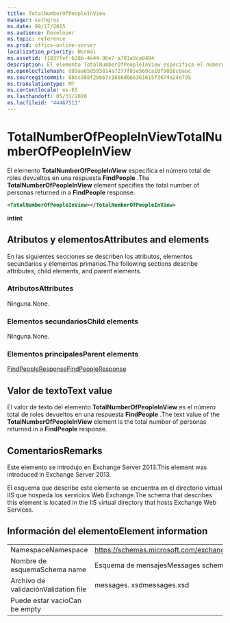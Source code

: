 ```yaml
---
title: TotalNumberOfPeopleInView
manager: sethgros
ms.date: 09/17/2015
ms.audience: Developer
ms.topic: reference
ms.prod: office-online-server
localization_priority: Normal
ms.assetid: f1037fef-628b-4e44-96e7-a701a9ca8404
description: El elemento TotalNumberOfPeopleInView especifica el número total de roles devueltos en una respuesta FindPeople.
ms.openlocfilehash: d89aa65d595814a7277f85e569ca10f9058c6aac
ms.sourcegitcommit: 88ec988f2bb67c1866d06b361615f3674a24e795
ms.translationtype: MT
ms.contentlocale: es-ES
ms.lasthandoff: 05/31/2020
ms.locfileid: "44467511"
---
```

# <a name="totalnumberofpeopleinview"></a><span data-ttu-id="ff4e7-103">TotalNumberOfPeopleInView</span><span class="sxs-lookup"><span data-stu-id="ff4e7-103">TotalNumberOfPeopleInView</span></span>

<span data-ttu-id="ff4e7-104">El elemento **TotalNumberOfPeopleInView** especifica el número total de roles devueltos en una respuesta **FindPeople** .</span><span class="sxs-lookup"><span data-stu-id="ff4e7-104">The **TotalNumberOfPeopleInView** element specifies the total number of personas returned in a **FindPeople** response.</span></span> 
  
```XML
<TotalNumberOfPeopleInView></TotalNumberOfPeopleInView>
```

 <span data-ttu-id="ff4e7-105">**int**</span><span class="sxs-lookup"><span data-stu-id="ff4e7-105">**int**</span></span>
## <a name="attributes-and-elements"></a><span data-ttu-id="ff4e7-106">Atributos y elementos</span><span class="sxs-lookup"><span data-stu-id="ff4e7-106">Attributes and elements</span></span>

<span data-ttu-id="ff4e7-107">En las siguientes secciones se describen los atributos, elementos secundarios y elementos primarios.</span><span class="sxs-lookup"><span data-stu-id="ff4e7-107">The following sections describe attributes, child elements, and parent elements.</span></span>
  
### <a name="attributes"></a><span data-ttu-id="ff4e7-108">Atributos</span><span class="sxs-lookup"><span data-stu-id="ff4e7-108">Attributes</span></span>

<span data-ttu-id="ff4e7-109">Ninguna.</span><span class="sxs-lookup"><span data-stu-id="ff4e7-109">None.</span></span>
  
### <a name="child-elements"></a><span data-ttu-id="ff4e7-110">Elementos secundarios</span><span class="sxs-lookup"><span data-stu-id="ff4e7-110">Child elements</span></span>

<span data-ttu-id="ff4e7-111">Ninguna.</span><span class="sxs-lookup"><span data-stu-id="ff4e7-111">None.</span></span>
  
### <a name="parent-elements"></a><span data-ttu-id="ff4e7-112">Elementos principales</span><span class="sxs-lookup"><span data-stu-id="ff4e7-112">Parent elements</span></span>

[<span data-ttu-id="ff4e7-113">FindPeopleResponse</span><span class="sxs-lookup"><span data-stu-id="ff4e7-113">FindPeopleResponse</span></span>](findpeopleresponse.md)
  
## <a name="text-value"></a><span data-ttu-id="ff4e7-114">Valor de texto</span><span class="sxs-lookup"><span data-stu-id="ff4e7-114">Text value</span></span>

<span data-ttu-id="ff4e7-115">El valor de texto del elemento **TotalNumberOfPeopleInView** es el número total de roles devueltos en una respuesta **FindPeople** .</span><span class="sxs-lookup"><span data-stu-id="ff4e7-115">The text value of the **TotalNumberOfPeopleInView** element is the total number of personas returned in a **FindPeople** response.</span></span> 
  
## <a name="remarks"></a><span data-ttu-id="ff4e7-116">Comentarios</span><span class="sxs-lookup"><span data-stu-id="ff4e7-116">Remarks</span></span>

<span data-ttu-id="ff4e7-117">Este elemento se introdujo en Exchange Server 2013.</span><span class="sxs-lookup"><span data-stu-id="ff4e7-117">This element was introduced in Exchange Server 2013.</span></span>
  
<span data-ttu-id="ff4e7-118">El esquema que describe este elemento se encuentra en el directorio virtual IIS que hospeda los servicios Web Exchange.</span><span class="sxs-lookup"><span data-stu-id="ff4e7-118">The schema that describes this element is located in the IIS virtual directory that hosts Exchange Web Services.</span></span>
  
## <a name="element-information"></a><span data-ttu-id="ff4e7-119">Información del elemento</span><span class="sxs-lookup"><span data-stu-id="ff4e7-119">Element information</span></span>

|||
|:-----|:-----|
|<span data-ttu-id="ff4e7-120">Namespace</span><span class="sxs-lookup"><span data-stu-id="ff4e7-120">Namespace</span></span>  <br/> |https://schemas.microsoft.com/exchange/services/2006/messages  <br/> |
|<span data-ttu-id="ff4e7-121">Nombre de esquema</span><span class="sxs-lookup"><span data-stu-id="ff4e7-121">Schema name</span></span>  <br/> |<span data-ttu-id="ff4e7-122">Esquema de mensajes</span><span class="sxs-lookup"><span data-stu-id="ff4e7-122">Messages schema</span></span>  <br/> |
|<span data-ttu-id="ff4e7-123">Archivo de validación</span><span class="sxs-lookup"><span data-stu-id="ff4e7-123">Validation file</span></span>  <br/> |<span data-ttu-id="ff4e7-124">messages. xsd</span><span class="sxs-lookup"><span data-stu-id="ff4e7-124">messages.xsd</span></span>  <br/> |
|<span data-ttu-id="ff4e7-125">Puede estar vacío</span><span class="sxs-lookup"><span data-stu-id="ff4e7-125">Can be empty</span></span>  <br/> ||
   

